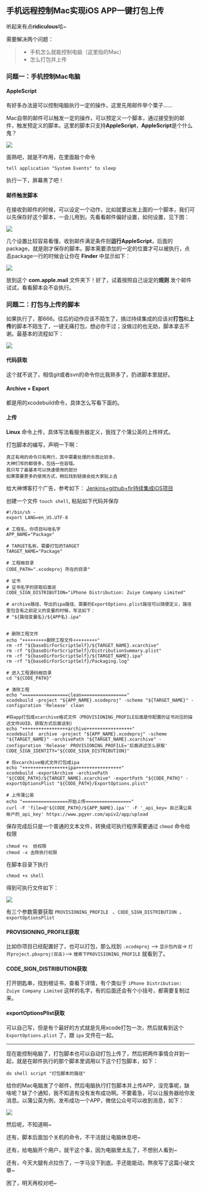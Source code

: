 ## 手机远程控制Mac实现iOS APP一键打包上传

听起来有点**ridiculous**哈~

需要解决两个问题：
> * 手机怎么就能控制电脑（这里指的Mac）
> * 怎么打包并上传

### 问题一：手机控制Mac电脑

#### AppleScript
有好多办法是可以控制电脑执行一定的操作，这里先用邮件举个栗子……

Mac自带的邮件可以触发一定的操作，可以预定义一个脚本，通过接受到的邮件，触发预定义的脚本。这里的脚本只支持**AppleScript**，**AppleScript**是个什么鬼？

![](image/AppleScript.png)

面熟吧，就是不咋用，在里面敲个命令

```
tell application "System Events" to sleep
```
执行一下，屏幕黑了吧！

#### 邮件触发脚本

在接收到邮件的时候，可以设定一个动作，比如就要出发上面的一个脚本，我们可以先保存好这个脚本，一会儿用到。先看看邮件偏好设置，如何设置，见下图：

![](image/邮件设置.png)

几个设置比较容易看懂，收到邮件满足条件则**运行AppleScript**，后面的package，就是刚才保存的脚本。脚本需要添加的一定的位置才可以被执行，点击package一行的时候会让你在 **Finder** 中显示如下：

![](image/脚本存放位置.png)

放到这个 **com.apple.mail** 文件夹下！好了，试着按照自己设定的**规则** 发个邮件试试，看看脚本会不会执行。

### 问题二：打包与上传的脚本
如果执行了，那666。往后的动作应该不陌生了，搞过持续集成的应该对**打包**和**上传**的脚本不陌生了，一键无痛打包，想必你干过；没做过的也无妨，脚本拿去不谢。最基本的流程如下：

![](image/打包流程.png)

#### 代码获取
这个就不说了，相信git或者svn的命令你比我熟多了，扔进脚本里就好。

#### Archive + Export
都是用的xcodebuild命令，具体怎么写看下面的。

#### 上传
**Linux** 命令上传，具体写法看服务器定义，我找了个蒲公英的上传样式。

打包脚本的编写，声明一下啊：

```
真正有用的命令只有两行，其中需要处理的东西比较多，
大神们写的都很多，包括一些容错。
我只写了最基本可以快速使用的部分
如果需要更多的使用方式，稍后找到链接会给大家贴上去
```
给大神博客打个广告，参考如下：
[Jenkins+github+fir持续集成iOS项目](https://wangjianjun0730.github.io/2017/10/Jenkins/)

创建一个文件 `touch shell`, 粘贴如下代码并保存

```
#!/bin/sh -
export LANG=en_US.UTF-8

# 工程名，你项目叫啥名字
APP_NAME="Package"

# TARGET名称，需要打包的TARGET
TARGET_NAME="Package"

# 工程根目录
CODE_PATH=".xcodeproj 所在的目录"

# 证书
# 证书名字的获取后面说
CODE_SIGN_DISTRIBUTION="iPhone Distribution: Zuiye Company Limited"

# archive路径、导出的ipa路径、需要的ExportOptions.plist路径可以随便定义，路径里包含有之前定义的变量的时候，写法如下：
# "${路径变量名}/${APP名}.ipa"


# 删除工程文件
echo "+++++++++删除工程文件+++++++++"
rm -rf "${baseDirForScriptSelf}/${TARGET_NAME}.xcarchive"
rm -rf "${baseDirForScriptSelf}/DistributionSummary.plist"
rm -rf "${baseDirForScriptSelf}/${TARGET_NAME}.ipa"
rm -rf "${baseDirForScriptSelf}/Packaging.log"

# 进入工程源码根目录
cd "${CODE_PATH}"

# 清除工程
echo "=================clean================="
xcodebuild -project "${APP_NAME}.xcodeproj" -scheme "${TARGET_NAME}" -configuration 'Release' clean

#将app打包成xcarchive格式文件（PROVISIONING_PROFILE后面是你配置的证书对应的描述文件UUID，获取方式后面谈到）
echo "+++++++++++++++++archive+++++++++++++++++"
xcodebuild  archive -project "${APP_NAME}.xcodeproj" -scheme "${TARGET_NAME}" -archivePath "${TARGET_NAME}.xcarchive" -configuration 'Release' PROVISIONING_PROFILE='后面讲述怎么获取' CODE_SIGN_IDENTITY="${CODE_SIGN_DISTRIBUTION}"

# 将xcarchive格式文件打包成ipa
echo "+++++++++++++++++ipa+++++++++++++++++"
xcodebuild -exportArchive -archivePath "${CODE_PATH}/${TARGET_NAME}.xcarchive" -exportPath "${CODE_PATH}" -exportOptionsPlist "${CODE_PATH}/ExportOptions.plist"

# 上传蒲公英
echo "=================开始上传================="
curl -F 'file=@'${CODE_PATH}/${APP_NAME}.ipa'' -F '_api_key= 自己蒲公英帐户的_api_key' https://www.pgyer.com/apiv2/app/upload

```
保存完成后只是一个普通的文本文件，转换成可执行程序需要通过 `chmod` 命令给权限

```
chmod +x  给权限
chmod -x 去除执行权限
```
在脚本目录下执行

```
chmod +x shell
```

得到可执行文件如下：

![](image/shell.png)

有三个参数需要获取  `PROVISIONING_PROFILE ` 、`CODE_SIGN_DISTRIBUTION `、`exportOptionsPlist `

#### PROVISIONING_PROFILE获取
比如你项目已经配置好了，也可以打包，那么找到    `.xcodeproj` -->   `显示包内容`-> `打开project.pbxproj(双击)`--> `搜索下PROVISIONING_PROFILE` 就看到了。

#### CODE_SIGN_DISTRIBUTION获取
打开钥匙串，找到根证书，查看下详情，有个类似于 `iPhone Distribution: Zuiye Company Limited` 这样的名字，有的后面还会有个小括号，都需要复制过来。

#### exportOptionsPlist获取
可以自己写，但是有个最好的方式就是先用xcode打包一次，然后就看到这个`ExportOptions.plist` 了，跟 `ipa` 文件在一起。

***

现在能控制电脑了，打包脚本也可以自动打包上传了，然后把两件事情合并到一起，就是在邮件执行的那个脚本里调用以下这个打包脚本，如下：

```
do shell script "打包脚本的路径"
```
给你的Mac电脑发了个邮件，然后电脑执行打包脚本并上传APP，没完事呢，缺啥呢？缺了个通知，我不知道有没有发布成功啊。不要着急，可以让服务器给你发消息。以蒲公英为例，发布成功一个APP，微信公众号可以收到消息，如下：

![](image/消息通知.png)

然后呢，不知道啊~

还有，脚本后面加个关机的命令，不干活就让电脑休息吧~

还有，给电脑开个用户，就干这个事，因为电脑里太乱了，不想别人看到~

还有，今天大腿有点拉伤了，一字马没下到底。手还能能动，熬夜写了这篇小破文章~

困了，明天再校对吧~
